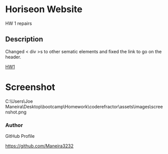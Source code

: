 # Horiseon Website 
HW 1 repairs 
## Description

Changed < div >s to other sematic elements and fixed the link to go on the header.

[HW1](https://github.com/Maneira3232/coderefractor)

# Screenshot

C:\Users\Joe Maneira\Desktop\bootcamp\Homework\coderefractor\assets\images\screenshot.png

### Author

GitHub Profile 

https://github.com/Maneira3232
